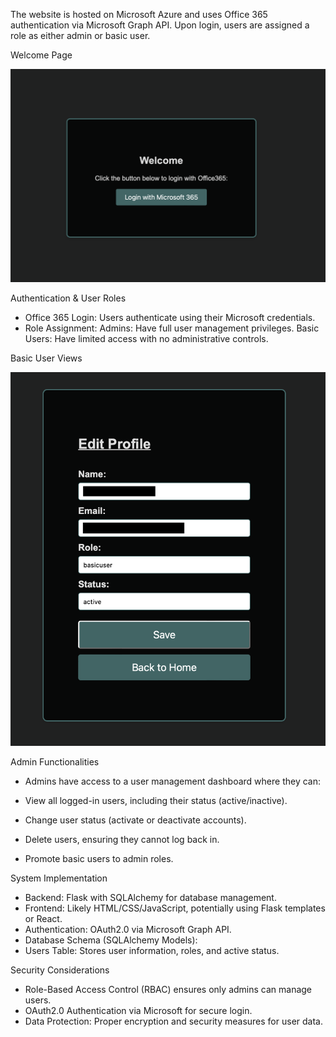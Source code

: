 The website is hosted on Microsoft Azure and uses Office 365 authentication via Microsoft Graph API. Upon login, users are assigned a role as either admin or basic user.

Welcome Page

![alt text](welcome.png)

Authentication & User Roles
  - Office 365 Login: Users authenticate using their Microsoft credentials.
  - Role Assignment:
      Admins: Have full user management privileges.
      Basic Users: Have limited access with no administrative controls.

Basic User Views


![alt text](edit-profile.png)

Admin Functionalities
  - Admins have access to a user management dashboard where they can:
    
  - View all logged-in users, including their status (active/inactive).
  - Change user status (activate or deactivate accounts).
  - Delete users, ensuring they cannot log back in.
  - Promote basic users to admin roles.

System Implementation

  - Backend: Flask with SQLAlchemy for database management.
  - Frontend: Likely HTML/CSS/JavaScript, potentially using Flask templates or React.
  - Authentication: OAuth2.0 via Microsoft Graph API.
  - Database Schema (SQLAlchemy Models):
  - Users Table: Stores user information, roles, and active status.

Security Considerations

  - Role-Based Access Control (RBAC) ensures only admins can manage users.
  - OAuth2.0 Authentication via Microsoft for secure login.
  - Data Protection: Proper encryption and security measures for user data.




